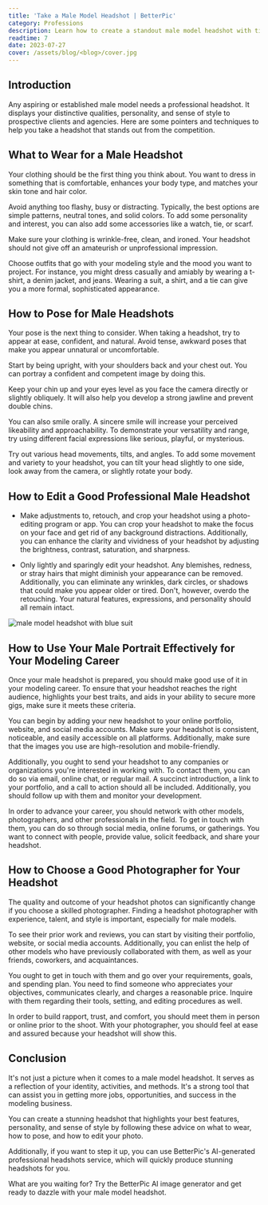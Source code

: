 ```yaml
---
title: 'Take a Male Model Headshot | BetterPic'
category: Professions
description: Learn how to create a standout male model headshot with tips on attire, posing, & editing. Discover the convenience of AI generated professional headshots.
readtime: 7
date: 2023-07-27
cover: /assets/blog/<blog>/cover.jpg
---
```

## Introduction
Any aspiring or established male model needs a professional headshot. It displays your distinctive qualities, personality, and sense of style to prospective clients and agencies. Here are some pointers and techniques to help you take a headshot that stands out from the competition.

## What to Wear for a Male Headshot
Your clothing should be the first thing you think about. You want to dress in something that is comfortable, enhances your body type, and matches your skin tone and hair color.

Avoid anything too flashy, busy or distracting. Typically, the best options are simple patterns, neutral tones, and solid colors. To add some personality and interest, you can also add some accessories like a watch, tie, or scarf.

Make sure your clothing is wrinkle-free, clean, and ironed. Your headshot should not give off an amateurish or unprofessional impression.

Choose outfits that go with your modeling style and the mood you want to project. For instance, you might dress casually and amiably by wearing a t-shirt, a denim jacket, and jeans. Wearing a suit, a shirt, and a tie can give you a more formal, sophisticated appearance.

## How to Pose for Male Headshots
Your pose is the next thing to consider. When taking a headshot, try to appear at ease, confident, and natural. Avoid tense, awkward poses that make you appear unnatural or uncomfortable.

Start by being upright, with your shoulders back and your chest out. You can portray a confident and competent image by doing this.

Keep your chin up and your eyes level as you face the camera directly or slightly obliquely. It will also help you develop a strong jawline and prevent double chins.

You can also smile orally. A sincere smile will increase your perceived likeability and approachability. To demonstrate your versatility and range, try using different facial expressions like serious, playful, or mysterious.

Try out various head movements, tilts, and angles. To add some movement and variety to your headshot, you can tilt your head slightly to one side, look away from the camera, or slightly rotate your body.

## How to Edit a Good Professional Male Headshot

- Make adjustments to, retouch, and crop your headshot using a photo-editing program or app. You can crop your headshot to make the focus on your face and get rid of any background distractions. Additionally, you can enhance the clarity and vividness of your headshot by adjusting the brightness, contrast, saturation, and sharpness.


- Only lightly and sparingly edit your headshot. Any blemishes, redness, or stray hairs that might diminish your appearance can be removed. Additionally, you can eliminate any wrinkles, dark circles, or shadows that could make you appear older or tired. Don't, however, overdo the retouching. Your natural features, expressions, and personality should all remain intact.

![male model headshot with blue suit](/assets/blog/media/model-examples-1/betterpic-generated-headshot-472.jpg)

## How to Use Your Male Portrait Effectively for Your Modeling Career
Once your male headshot is prepared, you should make good use of it in your modeling career. To ensure that your headshot reaches the right audience, highlights your best traits, and aids in your ability to secure more gigs, make sure it meets these criteria.

You can begin by adding your new headshot to your online portfolio, website, and social media accounts. Make sure your headshot is consistent, noticeable, and easily accessible on all platforms. Additionally, make sure that the images you use are high-resolution and mobile-friendly.

Additionally, you ought to send your headshot to any companies or organizations you're interested in working with. To contact them, you can do so via email, online chat, or regular mail. A succinct introduction, a link to your portfolio, and a call to action should all be included. Additionally, you should follow up with them and monitor your development.

In order to advance your career, you should network with other models, photographers, and other professionals in the field. To get in touch with them, you can do so through social media, online forums, or gatherings. You want to connect with people, provide value, solicit feedback, and share your headshot.

## How to Choose a Good Photographer for Your Headshot
The quality and outcome of your headshot photos can significantly change if you choose a skilled photographer. Finding a headshot photographer with experience, talent, and style is important, especially for male models.

To see their prior work and reviews, you can start by visiting their portfolio, website, or social media accounts. Additionally, you can enlist the help of other models who have previously collaborated with them, as well as your friends, coworkers, and acquaintances.

You ought to get in touch with them and go over your requirements, goals, and spending plan. You need to find someone who appreciates your objectives, communicates clearly, and charges a reasonable price. Inquire with them regarding their tools, setting, and editing procedures as well.

In order to build rapport, trust, and comfort, you should meet them in person or online prior to the shoot. With your photographer, you should feel at ease and assured because your headshot will show this.

## Conclusion
It's not just a picture when it comes to a male model headshot. It serves as a reflection of your identity, activities, and methods. It's a strong tool that can assist you in getting more jobs, opportunities, and success in the modeling business.

You can create a stunning headshot that highlights your best features, personality, and sense of style by following these advice on what to wear, how to pose, and how to edit your photo.

Additionally, if you want to step it up, you can use BetterPic's AI-generated professional headshots service, which will quickly produce stunning headshots for you.

What are you waiting for? Try the BetterPic AI image generator and get ready to dazzle with your male model headshot.
